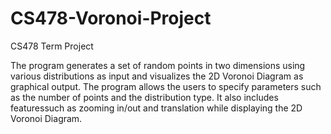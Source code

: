 # CS478-Voronoi-Project
CS478 Term Project

The program generates a set of random points in two dimensions using various distributions as input and visualizes the 2D Voronoi Diagram as graphical output. The program allows the users to specify parameters such as the number of points and the distribution type. It also includes featuressuch as zooming in/out and translation while displaying the 2D Voronoi Diagram.
